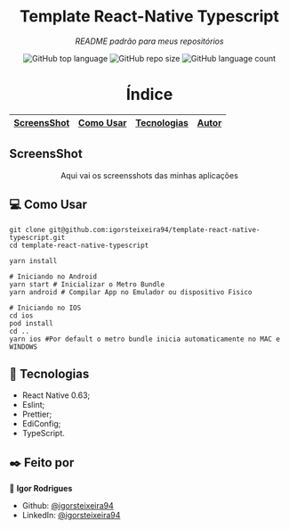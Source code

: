 <p align="center">
<h1 align="center">Template React-Native Typescript</h1>
<p align="center"><i>README padrão para meus repositórios</i></p>
</p>

<p align="center">
<img alt="GitHub top language" src="https://img.shields.io/github/languages/top/igorsteixeira94/template-react-native-typescript?color=%23353e4d">
<img alt="GitHub repo size" src="https://img.shields.io/github/repo-size/igorsteixeira94/template-react-native-typescript?color=%23353e4d&logoColor=%23353e4d" />
<img alt="GitHub language count" src="https://img.shields.io/github/languages/count/igorsteixeira94/template-react-native-typescript?color=%23353e4d">
</p>

<h1 align="center">Índice</h1>

[ScreensShot](#screensshot)  | [Como Usar](#computer-como-usar)  | [Tecnologias](#rocket-tecnologias) | [Autor](#black_nib-feito-por)
:-------:                | ------:                       | ------:                           | ------:

## ScreensShot

<p align="center">
Aqui vai os screensshots das minhas aplicações
</p>


## :computer: Como Usar

```shell
git clone git@github.com:igorsteixeira94/template-react-native-typescript.git
cd template-react-native-typescript

yarn install

# Iniciando no Android
yarn start # Inicializar o Metro Bundle
yarn android # Compilar App no Emulador ou dispositivo Fisico

# Iniciando no IOS
cd ios
pod install
cd ..
yarn ios #Por default o metro bundle inicia automaticamente no MAC e WINDOWS

```


## :rocket: Tecnologias

  * React Native 0.63;
  * Eslint;
  * Prettier;
  * EdiConfig;
  * TypeScript.

## :black_nib: Feito por

👤 **Igor Rodrigues**

- Github: [@igorsteixeira94](https://github.com/igorsteixeira94)
- LinkedIn: [@igorsteixeira94](https://www.linkedin.com/in/igorsteixeira94/)








